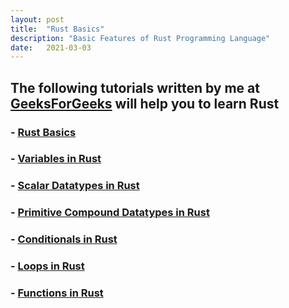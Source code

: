 ```yaml
---
layout: post
title:  "Rust Basics"
description: "Basic Features of Rust Programming Language"
date:   2021-03-03
---
```

## The following tutorials written by me at [GeeksForGeeks](https://www.geeksforgeeks.org/) will help you to learn Rust

### - [Rust Basics](https://www.geeksforgeeks.org/rust-basics/)

### - [Variables in Rust](https://www.geeksforgeeks.org/variables-in-rust/)

### - [Scalar Datatypes in Rust](https://www.geeksforgeeks.org/scalar-datatypes-in-rust/)

### - [Primitive Compound Datatypes in Rust](https://www.geeksforgeeks.org/primitive-compound-datatypes-in-rust/)

### - [Conditionals in Rust](https://www.geeksforgeeks.org/conditionals-in-rust/)

### - [Loops in Rust](https://www.geeksforgeeks.org/loops-in-rust/)

### - [Functions in Rust](https://www.geeksforgeeks.org/functions-in-rust/)
